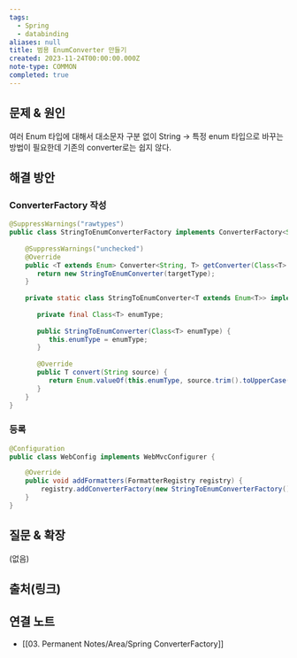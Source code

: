 ```yaml
---
tags:
  - Spring
  - databinding
aliases: null
title: 범용 EnumConverter 만들기
created: 2023-11-24T00:00:00.000Z
note-type: COMMON
completed: true
---
```


## 문제 & 원인

여러 Enum 타입에 대해서 대소문자 구분 없이 String  -> 특정 enum 타입으로 바꾸는 방법이 필요한데 기존의 converter로는 쉽지 않다.
## 해결 방안

### ConverterFactory 작성

```java
@SuppressWarnings("rawtypes")  
public class StringToEnumConverterFactory implements ConverterFactory<String, Enum> {  
  
    @SuppressWarnings("unchecked")  
    @Override  
    public <T extends Enum> Converter<String, T> getConverter(Class<T> targetType) {  
       return new StringToEnumConverter(targetType);  
    }  
  
    private static class StringToEnumConverter<T extends Enum<T>> implements Converter<String, T> {  
  
       private final Class<T> enumType;  
  
       public StringToEnumConverter(Class<T> enumType) {  
          this.enumType = enumType;  
       }  
  
       @Override  
       public T convert(String source) {  
          return Enum.valueOf(this.enumType, source.trim().toUpperCase());  
       }  
    }  
}
```

### 등록
```java
@Configuration
public class WebConfig implements WebMvcConfigurer {

	@Override
	public void addFormatters(FormatterRegistry registry) {
		registry.addConverterFactory(new StringToEnumConverterFactory());
	}
}
```

## 질문 & 확장

(없음)

## 출처(링크)


## 연결 노트
- [[03. Permanent Notes/Area/Spring ConverterFactory]]
